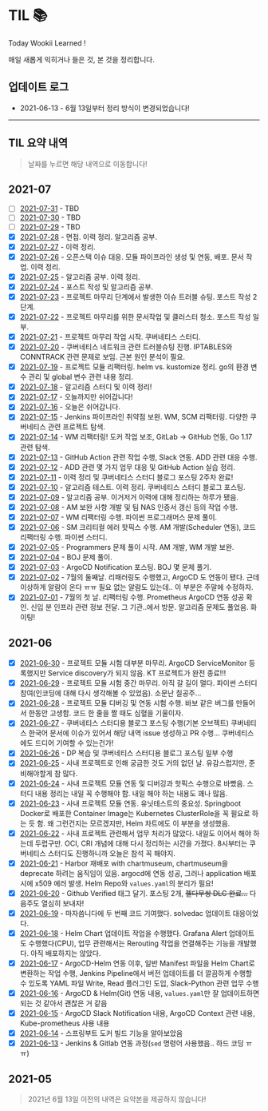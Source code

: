 # TIL 📚

Today Wookii Learned !

매일 새롭게 익히거나 들은 것, 본 것을 정리합니다.

## 업데이트 로그
+ 2021-06-13 - 6월 13일부터 정리 방식이 변경되었습니다!

--- 
##  TIL 요약 내역
> 날짜를 누르면 해당 내역으로 이동합니다!

## 2021-07
- [ ] [2021-07-31](./2021-07/210731.md) - TBD
- [ ] [2021-07-30](./2021-07/210730.md) - TBD
- [ ] [2021-07-29](./2021-07/210729.md) - TBD
- [x] [2021-07-28](./2021-07/210728.md) - 면접. 이력 정리. 알고리즘 공부.
- [x] [2021-07-27](./2021-07/210727.md) - 이력 정리.
- [x] [2021-07-26](./2021-07/210726.md) - 오픈스택 이슈 대응. 모듈 파이프라인 생성 및 연동, 배포. 문서 작업. 이력 정리.
- [x] [2021-07-25](./2021-07/210725.md) - 알고리즘 공부. 이력 정리.
- [x] [2021-07-24](./2021-07/210724.md) - 포스트 작성 및 알고리즘 공부.
- [x] [2021-07-23](./2021-07/210723.md) - 프로젝트 마무리 단계에서 발생한 이슈 트러블 슈팅. 포스트 작성 2단계.
- [x] [2021-07-22](./2021-07/210722.md) - 프로젝트 마무리를 위한 문서작업 및 클러스터 청소. 포스트 작성 일부.
- [x] [2021-07-21](./2021-07/210721.md) - 프로젝트 마무리 작업 시작. 쿠버네티스 스터디.
- [x] [2021-07-20](./2021-07/210720.md) - 쿠버네티스 네트워크 관련 트러블슈팅 진행. IPTABLES와 CONNTRACK 관련 문제로 보임. 근본 원인 분석이 필요.
- [x] [2021-07-19](./2021-07/210719.md) - 프로젝트 모듈 리팩터링. helm vs. kustomize 정리. go의 환경 변수 관리 및 global 변수 관련 내용 정리.
- [x] [2021-07-18](./2021-07/210718.md) - 알고리즘 스터디 및 이력 정리!
- [x] [2021-07-17](./2021-07/210717.md) - 오늘까지만 쉬어갑니다!
- [x] [2021-07-16](./2021-07/210716.md) - 오늘은 쉬어갑니다.
- [x] [2021-07-15](./2021-07/210715.md) - Jenkins 파이프라인 취약점 보완. WM, SCM 리팩터링. 다양한 쿠버네티스 관련 프로젝트 탐색.
- [x] [2021-07-14](./2021-07/210714.md) - WM 리팩터링! 도커 작업 보조, GitLab -> GitHub 연동, Go 1.17 관련 탐색. 
- [x] [2021-07-13](./2021-07/210713.md) - GitHub Action 관련 작업 수행, Slack 연동. ADD 관련 대응 수행.
- [x] [2021-07-12](./2021-07/210712.md) - ADD 관련 몇 가지 업무 대응 및 GitHub Action 실습 정리.
- [x] [2021-07-11](./2021-07/210711.md) - 이력 정리 및 쿠버네티스 스터디 블로그 포스팅 2주차 완료!
- [x] [2021-07-10](./2021-07/210710.md) - 알고리즘 테스트. 이력 정리. 쿠버네티스 스터디 블로그 포스팅.
- [x] [2021-07-09](./2021-07/210709.md) - 알고리즘 공부. 이거저거 이력에 대해 정리하는 하루가 됐음.
- [x] [2021-07-08](./2021-07/210708.md) - AM 보완 사항 개발 및 팀 NAS 인증서 갱신 등의 작업 수행.
- [x] [2021-07-07](./2021-07/210707.md) - WM 리팩터링 수행. 파이썬 프로그래머스 문제 풀이. 
- [X] [2021-07-06](./2021-07/210706.md) - SM 크리티컬 에러 핫픽스 수행. AM 개발(Scheduler 연동), 코드 리팩터링 수행. 파이썬 스터디.
- [x] [2021-07-05](./2021-07/210705.md) - Programmers 문제 풀이 시작. AM 개발, WM 개발 보완.
- [x] [2021-07-04](./2021-07/210704.md) - BOJ 문제 풀이.
- [x] [2021-07-03](./2021-07/210703.md) - ArgoCD Notification 포스팅. BOJ 몇 문제 풀기. 
- [x] [2021-07-02](./2021-07/210702.md) - 7월의 둘째날. 리패러링도 수행했고, ArgoCD 도 연동이 됐다. 근데 이상하게 알람이 온다 ㅠㅠ 필요 없는 알람도 있는데.. 이 부분은 주말에 수정하자. 
- [x] [2021-07-01](./2021-07/210701.md) - 7월의 첫 날. 리팩터링 수행. Prometheus ArgoCD 연동 성공 확인. 신입 분 인프라 관련 정보 전달. 그 기관..에서 방문. 알고리즘 문제도 풀었음. 화이팅!

## 2021-06
- [x] [2021-06-30](./2021-06/210630.md) - 프로젝트 모듈 시험 대부분 마무리. ArgoCD ServiceMonitor 등록했지만 Service discovery가 되지 않음. KT 프로젝트가 완전 종료!!!
- [x] [2021-06-29](./2021-06/210629.md) - 프로젝트 모듈 시험 중간 마무리. 아직 갈 길이 멀다. 파이썬 스터디 참여(인코딩에 대해 다시 생각해볼 수 있었음). 소문난 칠공주...
- [x] [2021-06-28](./2021-06/210628.md) - 프로젝트 모듈 디버깅 및 연동 시험 수행. 바보 같은 버그를 만들어서 한동안 고생함. 코드 한 줄을 짤 때도 심혈을 기울이자.
- [x] [2021-06-27](./2021-06/210627.md) - 쿠버네티스 스터디용 블로그 포스팅 수행(기본 오브젝트) 쿠버네티스 한국어 문서에 이슈가 있어서 해당 내역 issue 생성하고 PR 수행... 쿠버네티스에도 드디어 기여할 수 있는건가!
- [x] [2021-06-26](./2021-06/210626.md) - DP 복습 및 쿠버네티스 스터디용 블로그 포스팅 일부 수행
- [x] [2021-06-25](./2021-06/210625.md) - 사내 프로젝트로 인해 궁금한 것도 거의 없던 날. 유감스럽지만, 준비해야할게 참 많다.
- [x] [2021-06-24](./2021-06/210624.md) - 사내 프로젝트 모듈 연동 및 디버깅과 핫픽스 수행으로 바빴음. 스터디 내용 정리는 내일 꼭 수행해야 함. 내일 해야 하는 내용도 꽤나 많음.
- [x] [2021-06-23](./2021-06/210623.md) - 사내 프로젝트 모듈 연동. 유닛테스트의 중요성. Springboot Docker로 배포한 Container Image는 Kubernetes ClusterRole을 꼭 필요로 하는 듯 함. 왜 그런건지는 모르겠지만, Helm 차트에도 이 부분을 생성했음.
- [x] [2021-06-22](./2021-06/210622.md) - 사내 프로젝트 관련해서 업무 처리가 많았다. 내일도 이어서 해야 하는데 두렵구만. OCI, CRI 개념에 대해 다시 정리하는 시간을 가졌다. 8시부터는 쿠버네티스 스터디도 진행하니까 오늘은 참석 꼭 해야지.
- [x] [2021-06-21](./2021-06/210621.md) - Harbor 재배포 with chartmuseum, chartmuseum을 deprecate 하려는 움직임이 있음. argocd에 연동 성공, 그러나 application 배포 시에 x509 에러 발생. Helm Repo와 `values.yaml`의 분리가 필요!
- [x] [2021-06-20](./2021-06/210620.md) - Github Verified 태그 달기. 포스팅 2개, ~~젤다무쌍 DLC 완료...~~ 다음주도 열심히 보내자!
- [x] [2021-06-19](./2021-06/210619.md) - 마자씀니다에 두 번째 코드 기여했다. solvedac 업데이트 대응이었다. 
- [x] [2021-06-18](./2021-06/210618.md) - Helm Chart 업데이트 작업을 수행했다. Grafana Alert 업데이트도 수행했다(CPU), 업무 관련해서는 Rerouting 작업을 연결해주는 기능을 개발했다. 아직 배포하지는 않았다.
- [x] [2021-06-17](./2021-06/210617.md) - ArgoCD-Helm 연동 이후, 일반 Manifest 파일을 Helm Chart로 변환하는 작업 수행, Jenkins Pipeline에서 버전 업데이트를 더 깔끔하게 수행할 수 있도록 YAML 파일 Write, Read 플러그인 도입, Slack-Python 관련 업무 수행
- [x] [2021-06-16](./2021-06/210616.md) - ArgoCD & Helm(Git) 연동 내용, `values.yaml`만 잘 업데이트하면 되는 것 같아서 괜찮은 거 같음
- [x] [2021-06-15](./2021-06/210615.md) - ArgoCD Slack Notification 내용, ArgoCD Context 관련 내용, Kube-prometheus 사용 내용
- [x] [2021-06-14](./2021-06/210614.md) - 스프링부트 도커 빌드 기능을 알아보았음
- [x] [2021-06-13](./2021-06/210613.md) - Jenkins & Gitlab 연동 과정(`sed` 명령어 사용했음.. 하드 코딩 ㅠㅠ)

## 2021-05
> 2021년 6월 13일 이전의 내역은 요약본을 제공하지 않습니다!


